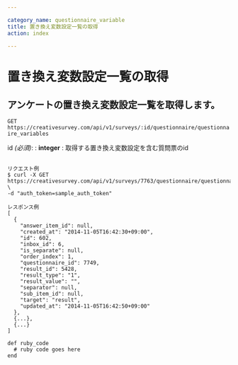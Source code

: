 ```yaml
---

category_name: questionnaire_variable
title: 置き換え変数設定一覧の取得
action: index

---
```


# 置き換え変数設定一覧の取得

## アンケートの置き換え変数設定一覧を取得します。

`GET https://creativesurvey.com/api/v1/surveys/:id/questionnaire/questionnaire_variables`

id _(必須)_:
: __integer__
: 取得する置き換え変数設定を含む質問票のid

~~~

リクエスト例
$ curl -X GET https://creativesurvey.com/api/v1/surveys/7763/questionnaire/questionnaire_variables \
-d "auth_token=sample_auth_token"

レスポンス例
[
  {
    "answer_item_id": null,
    "created_at": "2014-11-05T16:42:30+09:00",
    "id": 602,
    "inbox_id": 6,
    "is_separate": null,
    "order_index": 1,
    "questionnaire_id": 7749,
    "result_id": 5428,
    "result_type": "1",
    "result_value": "",
    "separator": null,
    "sub_item_id": null,
    "target": "result",
    "updated_at": "2014-11-05T16:42:50+09:00"
  },
  {...},
  {...}
]

~~~

~~~
def ruby_code
  # ruby code goes here
end
~~~

